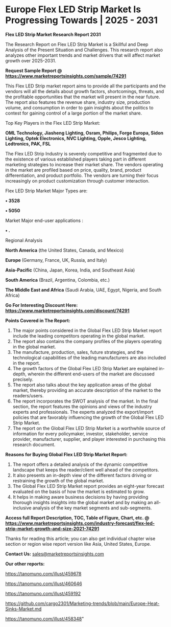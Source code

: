 # Europe Flex LED Strip Market Is Progressing Towards | 2025 - 2031

<strong>Flex LED Strip Market Research Report 2031</strong>

The Research Report on Flex LED Strip Market is a Skillful and Deep Analysis of the Present Situation and Challenges. This research report also analyzes other important trends and market drivers that will affect market growth over 2025-2031.

<strong>Request Sample Report @ <a href=https://www.marketreportsinsights.com/sample/74291>https://www.marketreportsinsights.com/sample/74291</a></strong>

This Flex LED Strip market report aims to provide all the participants and the vendors will all the details about growth factors, shortcomings, threats, and the profitable opportunities that the market will present in the near future. The report also features the revenue share, industry size, production volume, and consumption in order to gain insights about the politics to contest for gaining control of a large portion of the market share.

Top Key Players in the Flex LED Strip Market:

<strong>OML Technology, Jiasheng Lighting, Osram, Philips, Forge Europa, Sidon Lighting, Optek Electronics, NVC Lighting, Opple, Jesco Lighting, Ledtronics, PAK, FSL</strong>

The Flex LED Strip Industry is severely competitive and fragmented due to the existence of various established players taking part in different marketing strategies to increase their market share. The vendors operating in the market are profiled based on price, quality, brand, product differentiation, and product portfolio. The vendors are turning their focus increasingly on product customization through customer interaction.

Flex LED Strip Market Major Types are:

<strong>• 3528

• 5050</strong>

Market Major end-user applications :

<strong>• .</strong>

Regional Analysis

</u><strong><b>North America</b></strong> (the United States, Canada, and Mexico)

<strong><b>Europe </b></strong>(Germany, France, UK, Russia, and Italy)

<strong><b>Asia-Pacific</b></strong> (China, Japan, Korea, India, and Southeast Asia)

<strong><b>South America</b></strong> (Brazil, Argentina, Colombia, etc.)

<strong><b>The Middle East and Africa</b></strong> (Saudi Arabia, UAE, Egypt, Nigeria, and South Africa)

<strong>Go For Interesting Discount Here: <a href=https://www.marketreportsinsights.com/discount/74291>https://www.marketreportsinsights.com/discount/74291</a></strong>

<strong>Points Covered in The Report:</strong>
<ol>
  <li>The major points considered in the Global Flex LED Strip Market report include the leading competitors operating in the global market.</li>
  <li>The report also contains the company profiles of the players operating in the global market.</li>
  <li>The manufacture, production, sales, future strategies, and the technological capabilities of the leading manufacturers are also included in the report.</li>
  <li>The growth factors of the Global Flex LED Strip Market are explained in-depth, wherein the different end-users of the market are discussed precisely.</li>
  <li>The report also talks about the key application areas of the global market, thereby providing an accurate description of the market to the readers/users.</li>
  <li>The report incorporates the SWOT analysis of the market. In the final section, the report features the opinions and views of the industry experts and professionals. The experts analyzed the export/import policies that are favorably influencing the growth of the Global Flex LED Strip Market.</li>
  <li>The report on the Global Flex LED Strip Market is a worthwhile source of information for every policymaker, investor, stakeholder, service provider, manufacturer, supplier, and player interested in purchasing this research document.</li>
</ol>
<strong>Reasons for Buying Global Flex LED Strip Market Report:</strong>

<ol>
  <li>The report offers a detailed analysis of the dynamic competitive landscape that keeps the reader/client well ahead of the competitors.</li>
  <li>It also presents an in-depth view of the different factors driving or restraining the growth of the global market.</li>
  <li>The Global Flex LED Strip Market report provides an eight-year forecast evaluated on the basis of how the market is estimated to grow.</li>
  <li>It helps in making aware business decisions by having providing thorough insights insights into the global market and by making an all-inclusive analysis of the key market segments and sub-segments.</li>
</ol>
<strong>Access full Report Description, TOC, Table of Figure, Chart, etc. @ <a href=https://www.marketreportsinsights.com/industry-forecast/flex-led-strip-market-growth-and-size-2021-74291>https://www.marketreportsinsights.com/industry-forecast/flex-led-strip-market-growth-and-size-2021-74291</a></strong>


Thanks for reading this article; you can also get individual chapter wise section or region wise report version like Asia, United States, Europe.

<strong>Contact Us:</strong>
sales@marketreportsinsights.com

<strong>Our other reports:</strong>

<a href=https://tanomuno.com/illust/459678>https://tanomuno.com/illust/459678</a>

<a href=https://tanomuno.com/illust/460646>https://tanomuno.com/illust/460646</a>

<a href=https://tanomuno.com/illust/459192>https://tanomuno.com/illust/459192</a>

<a href=https://github.com/cargo2301/Marketing-trends/blob/main/Europe-Heat-Sinks-Market.md>https://github.com/cargo2301/Marketing-trends/blob/main/Europe-Heat-Sinks-Market.md</a>

<a href=https://tanomuno.com/illust/458348>https://tanomuno.com/illust/458348</a>"
